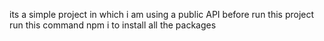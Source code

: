 its a simple project in which i am using a public API 
before run this project run this command npm i to install all the packages 
